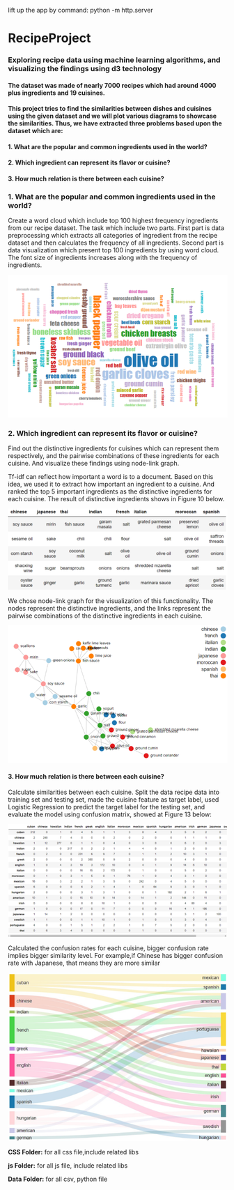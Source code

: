 lift up the app by command: python -m http.server

# RecipeProject
### Exploring recipe data using machine learning algorithms, and visualizing the findings using **d3 technology**

#### The dataset was made of nearly 7000 recipes which had around 4000 plus ingredients and 19 cuisines. 

#### This project tries to find the similarities between dishes and cuisines using the given dataset and we will plot various diagrams to showcase the similarities. Thus, we have extracted three problems based upon the dataset which are:

#### 1. What are the popular and common ingredients used in the world?
#### 2. Which ingredient can represent its flavor or cuisine?
#### 3. How much relation is there between each cuisine?

### 1. What are the popular and common ingredients used in the world?
Create a word cloud which include top 100 highest frequency ingredients from our recipe dataset. The task which include two parts. First part is data preprocessing which extracts all categories of ingredient from the recipe dataset and then calculates the frequency of all ingredients. Second part is data visualization which present top 100 ingredients by using word cloud. The font size of ingredients increases along with the frequency of ingredients.

![Alt text](Imgs/word_cloud.PNG)


### 2. Which ingredient can represent its flavor or cuisine?
Find out the distinctive ingredients for cuisines which can represent them respectively, and the pairwise combinations of these ingredients for each cuisine. And visualize these findings using node-link graph.

Tf-idf can reflect how important a word is to a document. Based on this idea, we used it to extract how important an ingredient to a cuisine. And ranked the top 5 important ingredients as the distinctive ingredients for each cuisine. The result of distinctive ingredients shows in Figure 10 below.

![Alt text](Imgs/tf-idf.png)

We chose node-link graph for the visualization of this functionality. The nodes represent the distinctive ingredients, and the links represent the pairwise combinations of the distinctive ingredients in each cuisine. 

![Alt text](Imgs/node_link.png)


#### 3. How much relation is there between each cuisine?
Calculate similarities between each cuisine.
Split the data recipe data into training set and testing set, made the cuisine feature as target label, used Logistic Regression to predict the target label for the testing set, and evaluate the model using confusion matrix, showed at Figure 13 below:

![Alt text](Imgs/confusion_matrix.png)

Calculated the confusion rates for each cuisine, bigger confusion rate implies bigger similarity level. For example,if Chinese has bigger confusion rate with Japanese, that means they are more similar

![Alt text](Imgs/sankey.png)

**CSS Folder:** for all css file,include related libs

**js Folder:** for all js file, include related libs

**Data Folder:** for all csv, python file
